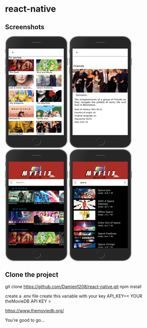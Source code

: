 # react-native

## Screenshots
<div>
<img src="img/home_view.png" width="207" height="368">
<img src="img/search_view.png" width="207" height="368">
<img src="img/list_view.png" width="207" height="368">
<img src="img/detail_view.png" width="207" height="368">

</div>


## Clone the project

git clone https://github.com/Damien1208/react-native.git
npm install

create a .env file
create this variable with your key 
API_KEY=< YOUR theMovieDB API KEY >

https://www.themoviedb.org/

You're good to go...
